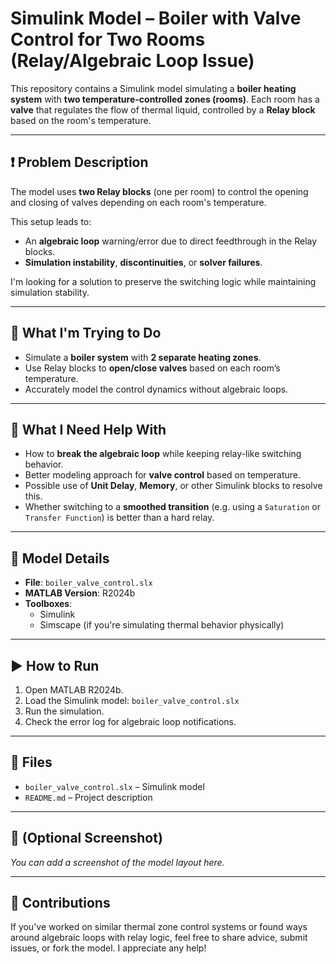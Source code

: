 # Simulink Model – Boiler with Valve Control for Two Rooms (Relay/Algebraic Loop Issue)

This repository contains a Simulink model simulating a **boiler heating system** with **two temperature-controlled zones (rooms)**. Each room has a **valve** that regulates the flow of thermal liquid, controlled by a **Relay block** based on the room's temperature.

---

## ❗ Problem Description

The model uses **two Relay blocks** (one per room) to control the opening and closing of valves depending on each room's temperature.

This setup leads to:

- An **algebraic loop** warning/error due to direct feedthrough in the Relay blocks.
- **Simulation instability**, **discontinuities**, or **solver failures**.

I'm looking for a solution to preserve the switching logic while maintaining simulation stability.

---

## 🧠 What I'm Trying to Do

- Simulate a **boiler system** with **2 separate heating zones**.
- Use Relay blocks to **open/close valves** based on each room’s temperature.
- Accurately model the control dynamics without algebraic loops.

---

## 💬 What I Need Help With

- How to **break the algebraic loop** while keeping relay-like switching behavior.
- Better modeling approach for **valve control** based on temperature.
- Possible use of **Unit Delay**, **Memory**, or other Simulink blocks to resolve this.
- Whether switching to a **smoothed transition** (e.g. using a `Saturation` or `Transfer Function`) is better than a hard relay.

---

## 🔧 Model Details

- **File**: `boiler_valve_control.slx`
- **MATLAB Version**: R2024b
- **Toolboxes**:
  - Simulink
  - Simscape (if you're simulating thermal behavior physically)

---

## ▶️ How to Run

1. Open MATLAB R2024b.
2. Load the Simulink model: `boiler_valve_control.slx`
3. Run the simulation.
4. Check the error log for algebraic loop notifications.

---

## 📂 Files

- `boiler_valve_control.slx` – Simulink model
- `README.md` – Project description

---

## 📸 (Optional Screenshot)

_You can add a screenshot of the model layout here._

---

## 🤝 Contributions

If you've worked on similar thermal zone control systems or found ways around algebraic loops with relay logic, feel free to share advice, submit issues, or fork the model. I appreciate any help!

